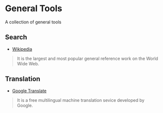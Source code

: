# General Tools

A collection of general tools

## Search

- [Wikipedia](https://en.wikipedia.org)
> It is the largest and most popular general reference work on the World Wide Web.

## Translation

- [Google Translate](https://translate.google.cn)
> It is a free multilingual machine translation sevice developed by Google.

